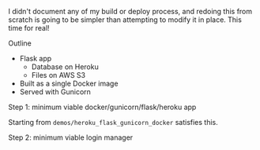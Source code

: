 I didn't document any of my build or deploy process, and redoing this from scratch is going to be simpler than attempting to modify it in place. This time for real!

Outline 
- Flask app 
  - Database on Heroku
  - Files on AWS S3
- Built as a single Docker image
- Served with Gunicorn

Step 1: minimum viable docker/gunicorn/flask/heroku app

Starting from `demos/heroku_flask_gunicorn_docker` satisfies this.

Step 2: minimum viable login manager
